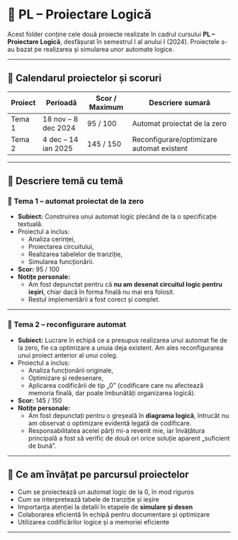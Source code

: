 # 🔧 PL – Proiectare Logică

Acest folder conține cele două proiecte realizate în cadrul cursului **PL – Proiectare Logică**, desfășurat în semestrul I al anului I (2024). Proiectele s-au bazat pe realizarea și simularea unor automate logice.

---

## 📅 Calendarul proiectelor și scoruri

| Proiect   | Perioadă              | Scor / Maximum | Descriere sumară                             |
|-----------|------------------------|----------------|----------------------------------------------|
| Tema 1    | 18 nov – 8 dec 2024    | 95 / 100       | Automat proiectat de la zero                 |
| Tema 2    | 4 dec – 14 ian 2025    | 145 / 150      | Reconfigurare/optimizare automat existent    |

---

## 📌 Descriere temă cu temă

### 📁 Tema 1 – automat proiectat de la zero

- **Subiect:** Construirea unui automat logic plecând de la o specificație textuală. 
- Proiectul a inclus:
  - Analiza cerinței,
  - Proiectarea circuitului,
  - Realizarea tabelelor de tranziție,
  - Simularea funcționării.
- **Scor:** 95 / 100
- **Notițe personale:**
  - Am fost depunctat pentru că **nu am desenat circuitul logic pentru ieșiri**, chiar dacă în forma finală nu mai era folosit.
  - Restul implementării a fost corect și complet.

---

### 📁 Tema 2 – reconfigurare automat

- **Subiect:** Lucrare în echipă ce a presupus realizarea unui automat fie de la zero, fie ca optimizare a unuia deja existent. Am ales reconfigurarea unui proiect anterior al unui coleg.
- Proiectul a inclus:
  - Analiza funcționării originale,
  - Optimizare și redesenare,
  - Aplicarea codificării de tip „0” (codificare care nu afectează memoria finală, dar poate îmbunătăți organizarea logică).
- **Scor:** 145 / 150
- **Notițe personale:**
  - Am fost depunctați pentru o greșeală în **diagrama logică**, întrucât nu am observat o optimizare evidentă legată de codificare.
  - Responsabilitatea acelei părți mi-a revenit mie, iar învățătura principală a fost să verific de două ori orice soluție aparent „suficient de bună”.

---

## 🧠 Ce am învățat pe parcursul proiectelor

- Cum se proiectează un automat logic de la 0, în mod riguros
- Cum se interpretează tabele de tranziție și ieșire
- Importanța atenției la detalii în etapele de **simulare și desen**
- Colaborarea eficientă în echipă pentru documentare și optimizare
- Utilizarea codificărilor logice și a memoriei eficiente

---

